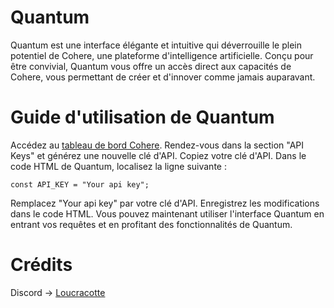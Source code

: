 # Quantum
Quantum est une interface élégante et intuitive qui déverrouille le plein potentiel de Cohere, une plateforme d'intelligence artificielle. Conçu pour être convivial, Quantum vous offre un accès direct aux capacités de Cohere, vous permettant de créer et d'innover comme jamais auparavant.

# Guide d'utilisation de Quantum
Accédez au [tableau de bord Cohere](https://dashboard.cohere.com/).
Rendez-vous dans la section "API Keys" et générez une nouvelle clé d'API.
Copiez votre clé d'API.
Dans le code HTML de Quantum, localisez la ligne suivante :

```
const API_KEY = "Your api key";
```

Remplacez "Your api key" par votre clé d'API.
Enregistrez les modifications dans le code HTML.
Vous pouvez maintenant utiliser l'interface Quantum en entrant vos requêtes et en profitant des fonctionnalités de Quantum.

# Crédits

Discord -> [Loucracotte](https://discord.gg/loucracotte/)